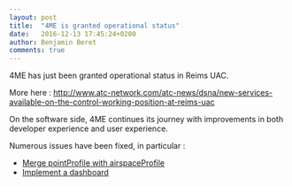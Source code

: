 ```yaml
---
layout: post
title:  "4ME is granted operational status"
date:   2016-12-13 17:45:24+0200
author: Benjamin Beret
comments: true
---
```


4ME has just been granted operational status in Reims UAC.

More here : http://www.atc-network.com/atc-news/dsna/new-services-available-on-the-control-working-position-at-reims-uac

On the software side, 4ME continues its journey with improvements in both developer experience and user experience.

<!--more-->

Numerous issues have been fixed, in particular :
* [Merge pointProfile with airspaceProfile](https://gitlab.com/devteamreims/4ME/issues/66)
* [Implement a dashboard](https://gitlab.com/devteamreims/4ME/issues/132)
